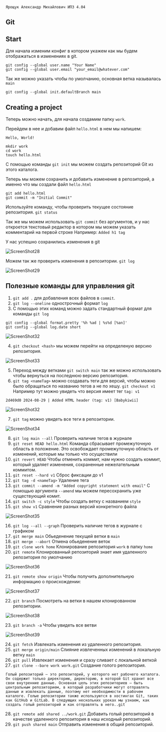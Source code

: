 `Ярощук Александр Михайлович ИПЗ 4.04`
## Git

## Start

Для начала изменим конфиг в котором укажем как мы будем отображаться в изменениях в git.

```
git config --global user.name "Your Name"
git config --global user.email "your_email@whatever.com"
```

Так же можно указать чтобы по умолчанию, основная ветка называлась `main`

`git config --global init.defaultBranch main`

## Creating a project

Теперь можно начать, для начала создамим папку `work`.

Перейдем в нее и добавим файл `hello.html` в нем мы напишем:

`Hello, World!`

```
mkdir work
cd work
touch hello.html
```
С помощью команды `git init` мы можем создать репозиторий Git из этого каталога.

Теперь мы можем сохранить и добавить изменение в репозиторий, а именно что мы создали файл `hello.html`

```
git add hello.html
git commit -m "Initial Commit"
```


Используйте команду, чтобы проверить текущее состояние репозитория.
`git status`

Так же мы можем использовать `git commit` без аргументов, и у нас откроется текстовый редактор в котором мы можем указать комментарий на первой строке
Например:
`Added h1 tag`

У нас успешно сохранились изменения в git

![ScreenShot28](screenshots/Screenshot_28.jpg)

Можем так же проверить изменения в репозитории.
`git log`

![ScreenShot29](screenshots/Screenshot_29.jpg)

## Полезные команды для управления git
1. `git add .` для добавления всех файлов в `commit`.
2. `git log --oneline` однострочный формат `log`
3. C помощью этих команд можно задать стандартный формат для команды `git log`
```
git config --global format.pretty '%h %ad | %s%d [%an]'
git config --global log.date short
```

![ScreenShot32](screenshots/Screenshot_32.jpg)

4. `git checkout <hash>` мы можем перейти на определеную версию репозитория.

![ScreenShot33](screenshots/Screenshot_33.jpg)

5. Переход между ветками `git switch main` так же можно использовать чтобы вернуться на последнюю версию репозитория.
6. `git tag <nameTag>` можно создавать теги для версий, чтобы можно было обращаться по названию тегов а не по хешу.
`git checkout v1`
Например тут можно увидеть что версия имеет тег `tag: v1`

`2d469d0 2024-08-29 | Added HTML header (tag: v1) [Babykiwii]`

![ScreenShot32](screenshots/Screenshot_32.jpg)

7. `git tag` можно увидеть все теги в репозитории.
   
![ScreenShot34](screenshots/Screenshot_34.jpg)

8. `git log main --all` Проверить наличие тегов в журнале
9. `git reset HEAD hello.html` Команда сбрасывает промежуточную область в положение. Это освобождает промежуточную область от изменений, которые мы только что осуществили
10. `git revert HEAD` Чтобы отменить коммит, нам нужно создать коммит, который удаляет изменения, сохраненные нежелательным коммитом.
11. `git reset --hard v1` Сброс фиксации до v1
12. `git tag -d <nameTag>` Удаление тега
13. `git commit --amend -m "Added copyright statement with email"` С помощью аргумента `--amend` мы можем пересохранить уже существующий комит.
14. `git switch -c style` Чтобы создать ветку с названием `style`
15. `git show v1` Сравнение разных версий конкретного файла

![ScreenShot35](screenshots/Screenshot_35.jpg)

16. `git log --all --graph`  Проверить наличие тегов в журнале c графиком
17. `git merge main` Обьеденение текущей ветки в `main`
18. `git merge --abort` Отмена обьеденение веток
19. `git clone work home` Клонирование репозитория `work` в папку `home`
20. `git remote` Клонированный репозиторий знает имя удаленного репозитория по умолчанию
    
![ScreenShot36](screenshots/Screenshot_36.jpg)

21. `git remote show origin` Чтобы получить дополнительную информацию о происхождении:

![ScreenShot37](screenshots/Screenshot_37.jpg)

22. `git branch` Посмотреть на ветки в нашем клонированном репозитории.

![ScreenShot38](screenshots/Screenshot_38.jpg)

23. `git branch -a` Чтобы увидеть все ветви

![ScreenShot39](screenshots/Screenshot_39.jpg)

24. `git fetch` Извлекать изменения из удаленного репозитория.
25. `git merge origin/main` Слияние извлеченных изменений в локальную ветку `main`
26. `git pull` Извлекает изменения и сразу сливает с локальной веткой
27. `git clone --bare work work.git` Создание голого репозитория.

`
Голый репозиторий — это репозиторий, у которого нет рабочего каталога. Он содержит только директорию, директорию, в которой Git хранит все свои внутренние данные. Основная цель этих репозиториев — быть центральным репозиторием, в который разработчики могут отправлять данные и извлекать данные, поэтому нет необходимости в рабочем каталоге. Голые репозитории также используются в хостингах Git, таких как GitHub и GitLab. В следующих нескольких уроках мы узнаем, как создать голый репозиторий и как отправлять в него..git
`

28. `git remote add shared ../work.git` Добавить голый репозиторий в качестве удаленного репозитория в наш исходный репозиторий.
29. `git push shared main` Отправить изменения в общий репозиторий.
